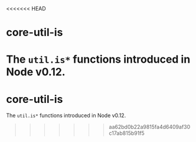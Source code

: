 <<<<<<< HEAD
# core-util-is

The `util.is*` functions introduced in Node v0.12.
=======
# core-util-is

The `util.is*` functions introduced in Node v0.12.
>>>>>>> aa62bd0b22a9815fa4d6409af30c17ab815b91f5
